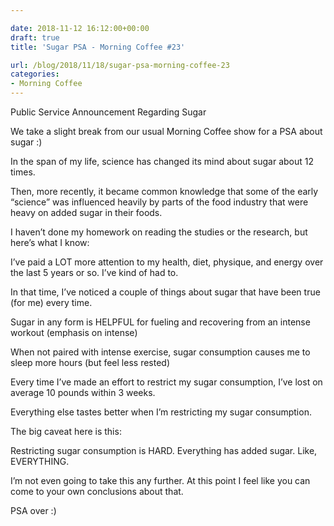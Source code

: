 ```yaml
---

date: 2018-11-12 16:12:00+00:00
draft: true
title: 'Sugar PSA - Morning Coffee #23'

url: /blog/2018/11/18/sugar-psa-morning-coffee-23
categories:
- Morning Coffee
---
```




 


Public Service Announcement Regarding Sugar 

We take a slight break from our usual Morning Coffee show for a PSA about sugar :)

In the span of my life, science has changed its mind about sugar about 12 times.

Then, more recently, it became common knowledge that some of the early “science” was influenced heavily by parts of the food industry that were heavy on added sugar in their foods.

I haven’t done my homework on reading the studies or the research, but here’s what I know:

I’ve paid a LOT more attention to my health, diet, physique, and energy over the last 5 years or so. I’ve kind of had to.

In that time, I’ve noticed a couple of things about sugar that have been true (for me) every time.

Sugar in any form is HELPFUL for fueling and recovering from an intense workout (emphasis on intense)

When not paired with intense exercise, sugar consumption causes me to sleep more hours (but feel less rested)

Every time I’ve made an effort to restrict my sugar consumption, I’ve lost on average 10 pounds within 3 weeks.

Everything else tastes better when I’m restricting my sugar consumption.

The big caveat here is this:

Restricting sugar consumption is HARD. Everything has added sugar. Like, EVERYTHING.

I’m not even going to take this any further. At this point I feel like you can come to your own conclusions about that.

PSA over :)
